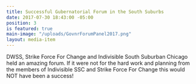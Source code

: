 ```yaml
---
title: Successful Gubernatorial Forum in the South Suburbs
date: 2017-07-30 18:43:00 -05:00
position: 3
is featured: true
main-image: "/uploads/GovnrForumPanel2017.png"
layout: media-item
---
```


DWSS, Strike Force For Change and Indivisible South Suburban Chicago held an amazing forum. If it were not for the hard work and planning from the members of Indivisible SSC and Strike Force For Change this would NOT have been a success! 